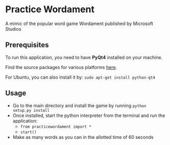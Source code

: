 Practice Wordament
=================

A mimic of the popular word game Wordament published by Microsoft Studios

Prerequisites
-------------
To run this application, you need to have **PyQt4** installed on your machine. 

Find the source packages for various platforms [here](http://www.riverbankcomputing.com/software/pyqt/download).

For Ubuntu, you can also install it by: `sudo apt-get install python-qt4` 

Usage
-----
- Go to the main directory and install the game by running `python setup.py install`
- Once installed, start the python interpreter from the terminal and run the application:
    - `from practicewordament import *`
    - `start()`
- Make as many words as you can in the allotted time of 60 seconds